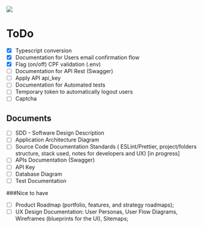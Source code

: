 ![](https://btholt.github.io/intro-to-web-dev-v2/static/ef4a30c374ea4cf7fb52b7f8748cf4a5/0b533/node.png)
# ToDo 
- [x] Typescript conversion
- [x] Documentation for Users email confirmation flow
- [x] Flag (on/off) CPF validation (.env)
- [ ] Documentation for API Rest (Swagger)
- [ ] Apply API api_key
- [ ] Documentation for Automated tests
- [ ] Temporary token to automatically logout users
- [ ] Captcha

## Documents
- [ ] SDD - Software Design Description 
- [ ] Application Architecture Diagram
- [ ] Source Code Documentation Standards ( ESLint/Prettier, project/folders structure, stack used, notes for developers and UX) [in progress]
- [ ] APIs Documentation (Swagger)
- [ ] API Key
- [ ] Database Diagram
- [ ] Test Documentation

###Nice to have
- [ ] Product Roadmap (portfolio, features, and strategy roadmaps);
- [ ] UX Design Documentation: User Personas, User Flow Diagrams, Wireframes (blueprints for the UI), Sitemaps;

